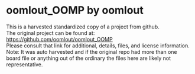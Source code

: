 
# oomlout_OOMP by oomlout  
This is a harvested standardized copy of a project from github.  
The original project can be found at:  
https://github.com/oomlout/oomlout_OOMP  
Please consult that link for additional, details, files, and license information.  
Note: It was auto harvested and if the original repo had more than one board file or anything out of the ordinary the files here are likely not representative.  
    